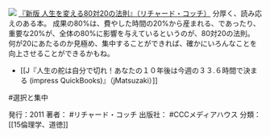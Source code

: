 
[![](https://images-fe.ssl-images-amazon.com/images/I/41n8syxvYTL._SL160_.jpg)](http://www.amazon.co.jp/exec/obidos/ASIN/4484111098/choiyaki81-22/ref=nosim)
[『新版 人生を変える80対20の法則』（リチャード・コッチ）](http://www.amazon.co.jp/exec/obidos/ASIN/4484111098/choiyaki81-22/ref=nosim)
分厚く、読み応えのある本。
成果の80%は、費やした時間の20%から産まれる、であったり、重要な20%が、全体の80%に影響を与えているというのが、80対20の法則。
何が20にあたるのか見極め、集中することができれば、確かにいろんなことを向上させることができるかもね。

- [[J『人生の舵は自分で切れ！あなたの１０年後は今週の３３.６時間で決まる (impress QuickBooks)』（jMatsuzaki）]]

#選択と集中 

発行：2011
 著者： #リチャード・コッチ 
 出版社： #CCCメディアハウス
分類：[[15倫理学、道徳]]
